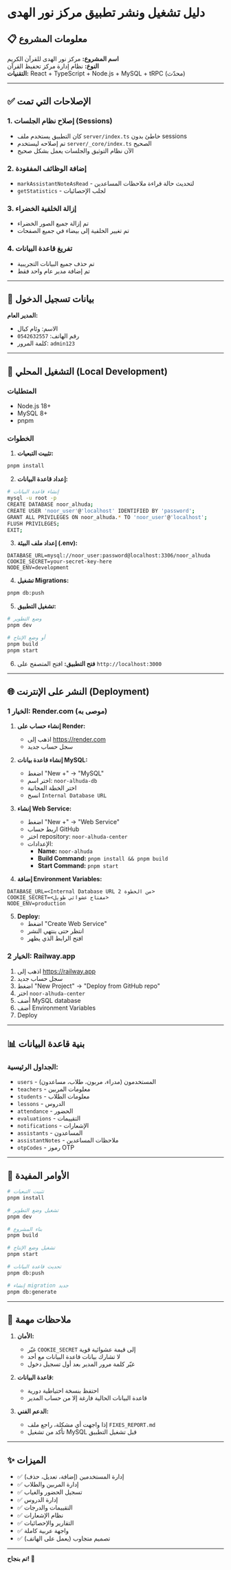 # دليل تشغيل ونشر تطبيق مركز نور الهدى

## 📋 معلومات المشروع

**اسم المشروع:** مركز نور الهدى للقرآن الكريم  
**النوع:** نظام إدارة مركز تحفيظ القرآن  
**التقنيات:** React + TypeScript + Node.js + MySQL + tRPC (محدّث)

---

## ✅ الإصلاحات التي تمت

### 1. إصلاح نظام الجلسات (Sessions)
- كان التطبيق يستخدم ملف `server/index.ts` خاطئ بدون sessions
- تم إصلاحه ليستخدم `server/_core/index.ts` الصحيح
- الآن نظام التوثيق والجلسات يعمل بشكل صحيح

### 2. إضافة الوظائف المفقودة
- `markAssistantNoteAsRead` - لتحديث حالة قراءة ملاحظات المساعدين
- `getStatistics` - لجلب الإحصائيات

### 3. إزالة الخلفية الخضراء
- تم إزالة جميع الصور الخضراء
- تم تغيير الخلفية إلى بيضاء في جميع الصفحات

### 4. تفريغ قاعدة البيانات
- تم حذف جميع البيانات التجريبية
- تم إضافة مدير عام واحد فقط

---

## 🔑 بيانات تسجيل الدخول

**المدير العام:**
- الاسم: وئام كيال
- رقم الهاتف: `0542632557`
- كلمة المرور: `admin123`

---

## 🚀 التشغيل المحلي (Local Development)

### المتطلبات
- Node.js 18+ 
- MySQL 8+
- pnpm

### الخطوات

1. **تثبيت التبعيات:**
```bash
pnpm install
```

2. **إعداد قاعدة البيانات:**
```bash
# إنشاء قاعدة البيانات
mysql -u root -p
CREATE DATABASE noor_alhuda;
CREATE USER 'noor_user'@'localhost' IDENTIFIED BY 'password';
GRANT ALL PRIVILEGES ON noor_alhuda.* TO 'noor_user'@'localhost';
FLUSH PRIVILEGES;
EXIT;
```

3. **إعداد ملف البيئة (.env):**
```env
DATABASE_URL=mysql://noor_user:password@localhost:3306/noor_alhuda
COOKIE_SECRET=your-secret-key-here
NODE_ENV=development
```

4. **تشغيل Migrations:**
```bash
pnpm db:push
```

5. **تشغيل التطبيق:**
```bash
# وضع التطوير
pnpm dev

# أو وضع الإنتاج
pnpm build
pnpm start
```

6. **فتح التطبيق:**
افتح المتصفح على `http://localhost:3000`

---

## 🌐 النشر على الإنترنت (Deployment)

### الخيار 1: Render.com (موصى به)

1. **إنشاء حساب على Render:**
   - اذهب إلى https://render.com
   - سجل حساب جديد

2. **إنشاء قاعدة بيانات MySQL:**
   - اضغط "New +" → "MySQL"
   - اختر اسم: `noor-alhuda-db`
   - اختر الخطة المجانية
   - انسخ `Internal Database URL`

3. **إنشاء Web Service:**
   - اضغط "New +" → "Web Service"
   - اربط حساب GitHub
   - اختر repository: `noor-alhuda-center`
   - الإعدادات:
     - **Name:** `noor-alhuda`
     - **Build Command:** `pnpm install && pnpm build`
     - **Start Command:** `pnpm start`
   
4. **إضافة Environment Variables:**
```
DATABASE_URL=<Internal Database URL من الخطوة 2>
COOKIE_SECRET=<مفتاح عشوائي طويل>
NODE_ENV=production
```

5. **Deploy:**
   - اضغط "Create Web Service"
   - انتظر حتى ينتهي النشر
   - افتح الرابط الذي يظهر

### الخيار 2: Railway.app

1. اذهب إلى https://railway.app
2. سجل حساب جديد
3. اضغط "New Project" → "Deploy from GitHub repo"
4. اختر `noor-alhuda-center`
5. أضف MySQL database
6. أضف Environment Variables
7. Deploy

---

## 📊 بنية قاعدة البيانات

### الجداول الرئيسية:
- `users` - المستخدمون (مدراء، مربون، طلاب، مساعدون)
- `teachers` - معلومات المربين
- `students` - معلومات الطلاب
- `lessons` - الدروس
- `attendance` - الحضور
- `evaluations` - التقييمات
- `notifications` - الإشعارات
- `assistants` - المساعدون
- `assistantNotes` - ملاحظات المساعدين
- `otpCodes` - رموز OTP

---

## 🔧 الأوامر المفيدة

```bash
# تثبيت التبعيات
pnpm install

# تشغيل وضع التطوير
pnpm dev

# بناء المشروع
pnpm build

# تشغيل وضع الإنتاج
pnpm start

# تحديث قاعدة البيانات
pnpm db:push

# إنشاء migration جديد
pnpm db:generate
```

---

## 📝 ملاحظات مهمة

1. **الأمان:**
   - غيّر `COOKIE_SECRET` إلى قيمة عشوائية قوية
   - لا تشارك بيانات قاعدة البيانات مع أحد
   - غيّر كلمة مرور المدير بعد أول تسجيل دخول

2. **قاعدة البيانات:**
   - احتفظ بنسخة احتياطية دورية
   - قاعدة البيانات الحالية فارغة إلا من حساب المدير

3. **الدعم الفني:**
   - إذا واجهت أي مشكلة، راجع ملف `FIXES_REPORT.md`
   - تأكد من تشغيل MySQL قبل تشغيل التطبيق

---

## ✨ الميزات

- ✅ إدارة المستخدمين (إضافة، تعديل، حذف)
- ✅ إدارة المربين والطلاب
- ✅ تسجيل الحضور والغياب
- ✅ إدارة الدروس
- ✅ التقييمات والدرجات
- ✅ نظام الإشعارات
- ✅ التقارير والإحصائيات
- ✅ واجهة عربية كاملة
- ✅ تصميم متجاوب (يعمل على الهاتف)

---

**تم بنجاح! 🎉**

